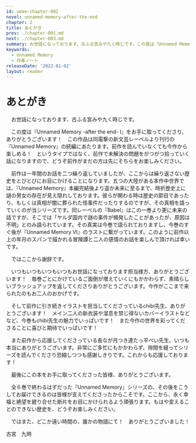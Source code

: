 ```yaml
---
id: umae-chapter-002
novel: unnamed-memory-after-the-end
chapter: 2
title: あとがき
prev: ./chapter-001.md
next: ./chapter-003.md
summary: お世話になっております、古ふる宮みや九く時じです。この度は『Unnamed Memory -after the end- Ⅰ』をお手に取ってくださり、ありがとうございます！　この作品は同電撃の新文芸レーベルより刊行の『Unnamed Memory』の続編にあたります。
keywords:
  - Unnamed Memory
  - 作者ノート
releaseDate: '2022-01-02'
layout: reader
---
```


# あとがき

　お世話になっております、古ふる宮みや九く時じです。

　この度は『Unnamed Memory -after the end- Ⅰ』をお手に取ってくださり、ありがとうございます！　この作品は同電撃の新文芸レーベルより刊行の『Unnamed Memory』の続編にあたります。前作を読んでいなくても今作から楽しめる！　というタイプではなく、前作で未解決の問題をがつがつ拾っていく話になりますので、どうぞ前作がまだの方は先にそちらをお楽しみください。

　前作は一年間のお話を二つ繰り返していましたが、ここからは繰り返さない歴史をとびとびにお目にかけることになります。五つの大陸がある本作中世界では、『Unnamed Memory』本編完結後より遥か未来に至るまで、時折歴史上に謎の男女の存在が見え隠れしております。彼らが関わる時は歴史の節目であったり、もしくは真相が闇に葬られた怪事件だったりするのですが、その真相を語っていくのが当シリーズです。同レーベルの『Babel』はこの一巻より更に未来の話ですが、そこでは「ヤルダ国内で謎の事件が頻発したことがあったが、原因は不明」とのみ語られています。その真実は今巻で語られておりますし、今巻のすぐ後が『Unnamed Memory Ⅵ』のラストに繫がっています。このように前作以上の年月のスパンで描かれる冒険譚と二人の感情のお話を楽しんで頂ければ幸いです。

　ではここから謝辞です。

　いつもいつもいつもいつもお世話になっております担当様方、ありがとうございます！　毎巻ごとにかけているご面倒が増えていくにもかかわらず、素晴らしいブラッシュアップを返してくださりありがとうございます。今作がここまで来られたのもお二人のおかげです。

　そして前作に引き続きイラストを担当してくださっているchibi先生、ありがとうございます！　メイン二人の新衣装や溜息を禁じ得ないカバーイラストなどなど、今巻もchibi先生の魅力でいっぱいです！　また今作の世界を彩ってくださることに喜びと期待でいっぱいです！

　また前作から応援してくださっている長なが月つき達たっ平ぺい先生、いつも本当にありがとうございます。非常にご多忙にもかかわらず、隙間を縫ってシリーズを読んでくださり恐縮しつつも感謝しきりです。これからも応援しております！

　最後にこの本をお手に取ってくださった皆様、ありがとうございます。

　全６巻で終わるはずだった『Unnamed Memory』シリーズの、その後をこうしてお届けできるのは皆様が支えてくださったからこそです。ここから、永く幸福と絶望を縒り合せた断片をお目にかけられるよう頑張ります。もはや変えることのできない歴史を、どうぞお楽しみください。

　ではまた、どこか遠い時間の、誰かの物語にて！　ありがとうございました！

古宮　九時
